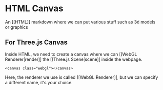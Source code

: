 # HTML Canvas
An [[HTML]] markdown where we can put various stuff such as 3d models or graphics


## For Three.js Canvas
Inside HTML, we need to create a canvas where we can [[WebGL Renderer|render]] the [[Three.js Scene|scene]] inside the webpage.

`<canvas class="webgl"></canvas>`

Here, the renderer we use is called [[WebGL Renderer]], but we can specify a different name, it's your choice. 

